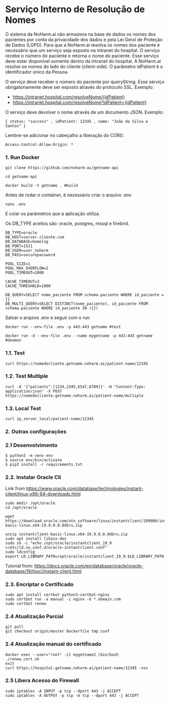 # Serviço Interno de Resolução de Nomes

O sistema da NoHarm.ai não armazena na base de dados os nomes dos pacientes por conta da privacidade dos dados e pela Lei Geral de Proteção de Dados (LGPD). Para que a NoHarm.ai resolva os nomes dos paciente é necessário que um serviço seja exposto na intranet do hospital. O serviço recebe o número do paciente e retorna o nome do paciente. Esse serviço deve estar disponível somente dentro da intranet do hospital. A NoHarm.ai resolve os nomes do lado do cliente (client-side). O parâmetro idPatient é o identificador único da Pessoa.

O serviço deve receber o número do paciente por queryString. Esse serviço obrigatoriamente deve ser exposto através do protocolo SSL. Exemplo:

- https://intranet.hospital.com/resolveNome/{idPatient}
- https://intranet.hospital.com/resolveNome?idPatient={idPatient}

O serviço deve devolver o nome através de um documento JSON. Exemplo:

```
{ status: "success" , idPatient: 12345 , name: "João da Silva e Santos" }
```

Lembre-se adicionar no cabeçalho a liberação do CORS:

```
Access-Control-Allow-Origin: *
```

### 1. Run Docker

```
git clone https://github.com/noharm-ai/getname-api

cd getname-api

docker build -t getname . #build
```

Antes de rodar o container, é necessário criar o arquivo .env

```
nano .env
```

E colar os parâmetros que a aplicação utiliza.

Os DB_TYPE aceitos são: oracle, postgres, mssql e firebird.

```
DB_TYPE=oracle
DB_HOST=server.cliente.com
DB_DATABASE=homolog
DB_PORT=1521
DB_USER=user_noharm
DB_PASS=securepassword

POOL_SIZE=1
POOL_MAX_OVERFLOW=2
POOL_TIMEOUT=2000

CACHE_TIMEOUT=3
CACHE_THRESHOLD=1000

DB_QUERY=SELECT nome_paciente FROM schema.paciente WHERE id_paciente = {}
DB_MULTI_QUERY=SELECT DISTINCT(nome_paciente), id_paciente FROM schema.paciente WHERE id_paciente IN ({})

```

Salvar o arquivo .env e seguir com o run

```
docker run --env-file .env -p 443:443 getname #test

docker run -d --env-file .env --name mygetname -p 443:443 getname #deamon
```

### 1.1. Test

```
curl https://nomedocliente.getname.noharm.ai/patient-name/12345
```

### 1.2. Test Multiple

```
curl -d '{"patients":[1234,2345,6547,6789]}' -H "Content-Type: application/json" -X POST https://nomedocliente.getname.noharm.ai/patient-name/multiple
```

### 1.3. Local Test

```
curl ip_server_local/patient-name/12345
```

### 2. Outras configurações

### 2.1 Desenvolvimento

```
$ python3 -m venv env
$ source env/bin/activate
$ pip3 install -r requirements.txt
```

### 2.2. Instalar Oracle Cli

Link from https://www.oracle.com/database/technologies/instant-client/linux-x86-64-downloads.html

```
sudo mkdir /opt/oracle
cd /opt/oracle

wget https://download.oracle.com/otn_software/linux/instantclient/199000/instantclient-basic-linux.x64-19.9.0.0.0dbru.zip

unzip instantclient-basic-linux.x64-19.9.0.0.0dbru.zip
sudo apt install libaio-dev
sudo sh -c "echo /opt/oracle/instantclient_19_9 >/etc/ld.so.conf.d/oracle-instantclient.conf"
sudo ldconfig
export LD_LIBRARY_PATH=/opt/oracle/instantclient_19_9:$LD_LIBRARY_PATH
```

Tutorial from: https://docs.oracle.com/en/database/oracle/oracle-database/19/lnoci/instant-client.html

### 2.3. Encriptar o Certificado

```
sudo apt install certbot python3-certbot-nginx
sudo certbot run -a manual -i nginx -d *.domain.com
sudo certbot renew
```

### 2.4 Atualização Parcial

```
git pull
git checkout origin/master Dockerfile tmp.conf
```

### 2.4 Atualização manual do certificado

```
docker exec --user="root" -it mygetname2 /bin/bash
./renew_cert.sh
exit
curl https://hospital.getname.noharm.ai/patient-name/12345 -vvv
```

### 2.5 Libera Acesso do Firewall

```
sudo iptables -A INPUT -p tcp --dport 443 -j ACCEPT
sudo iptables -A OUTPUT -p tcp -m tcp --dport 443 -j ACCEPT
```
